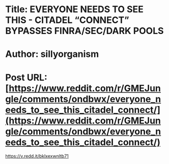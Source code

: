 # Title: EVERYONE NEEDS TO SEE THIS - CITADEL “CONNECT” BYPASSES FINRA/SEC/DARK POOLS
# Author: sillyorganism
# Post URL: [https://www.reddit.com/r/GMEJungle/comments/ondbwx/everyone_needs_to_see_this_citadel_connect/](https://www.reddit.com/r/GMEJungle/comments/ondbwx/everyone_needs_to_see_this_citadel_connect/)


https://v.redd.it/bklxexwnltb71